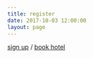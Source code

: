 ```yaml
---
title: register
date: 2017-10-03 12:00:00
layout: page
---
```


<div class="section">
  <a class="big-links" href="https://voxproduct.typeform.com/to/EGJWFB" target="_blank">sign up</a>
  <span class="big-links">/</span>
  <a class="big-links" href="http://bit.ly/2hM71DE" target="_blank">book hotel</a>
</div>

